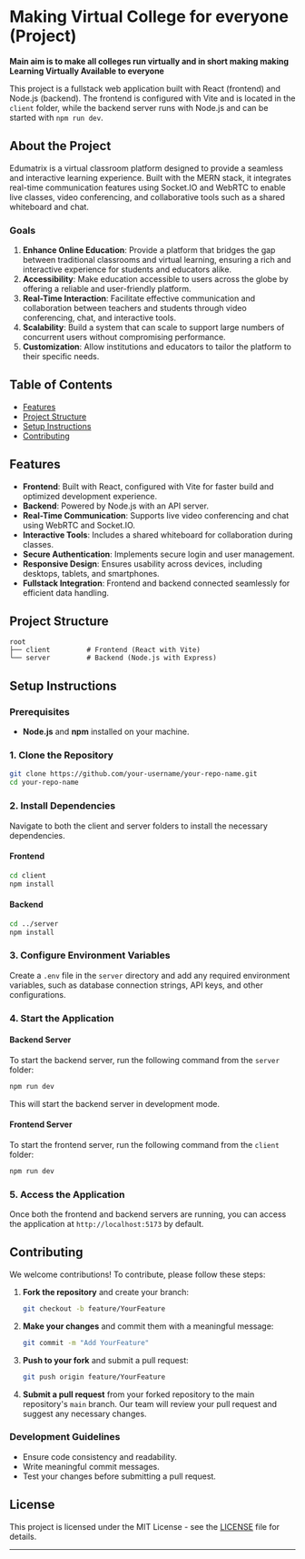 # Making Virtual College for everyone (Project) 

**Main aim is to make all colleges run virtually and in short making making Learning Virtually Available to everyone**

This project is a fullstack web application built with React (frontend) and Node.js (backend). The frontend is configured with Vite and is located in the `client` folder, while the backend server runs with Node.js and can be started with `npm run dev`.

## About the Project

Edumatrix is a virtual classroom platform designed to provide a seamless and interactive learning experience. Built with the MERN stack, it integrates real-time communication features using Socket.IO and WebRTC to enable live classes, video conferencing, and collaborative tools such as a shared whiteboard and chat. 

### Goals

1. **Enhance Online Education**: Provide a platform that bridges the gap between traditional classrooms and virtual learning, ensuring a rich and interactive experience for students and educators alike.
2. **Accessibility**: Make education accessible to users across the globe by offering a reliable and user-friendly platform.
3. **Real-Time Interaction**: Facilitate effective communication and collaboration between teachers and students through video conferencing, chat, and interactive tools.
4. **Scalability**: Build a system that can scale to support large numbers of concurrent users without compromising performance.
5. **Customization**: Allow institutions and educators to tailor the platform to their specific needs.

## Table of Contents

- [Features](#features)
- [Project Structure](#project-structure)
- [Setup Instructions](#setup-instructions)
- [Contributing](#contributing)

## Features

- **Frontend**: Built with React, configured with Vite for faster build and optimized development experience.
- **Backend**: Powered by Node.js with an API server.
- **Real-Time Communication**: Supports live video conferencing and chat using WebRTC and Socket.IO.
- **Interactive Tools**: Includes a shared whiteboard for collaboration during classes.
- **Secure Authentication**: Implements secure login and user management.
- **Responsive Design**: Ensures usability across devices, including desktops, tablets, and smartphones.
- **Fullstack Integration**: Frontend and backend connected seamlessly for efficient data handling.

## Project Structure

```
root
├── client         # Frontend (React with Vite)
└── server         # Backend (Node.js with Express)
```

## Setup Instructions

### Prerequisites

- **Node.js** and **npm** installed on your machine.

### 1. Clone the Repository

```bash
git clone https://github.com/your-username/your-repo-name.git
cd your-repo-name
```

### 2. Install Dependencies

Navigate to both the client and server folders to install the necessary dependencies.

#### Frontend

```bash
cd client
npm install
```

#### Backend

```bash
cd ../server
npm install
```

### 3. Configure Environment Variables

Create a `.env` file in the `server` directory and add any required environment variables, such as database connection strings, API keys, and other configurations.

### 4. Start the Application

#### Backend Server

To start the backend server, run the following command from the `server` folder:

```bash
npm run dev
```

This will start the backend server in development mode.

#### Frontend Server

To start the frontend server, run the following command from the `client` folder:

```bash
npm run dev
```

### 5. Access the Application

Once both the frontend and backend servers are running, you can access the application at `http://localhost:5173` by default.

## Contributing

We welcome contributions! To contribute, please follow these steps:

1. **Fork the repository** and create your branch:
   ```bash
   git checkout -b feature/YourFeature
   ```

2. **Make your changes** and commit them with a meaningful message:
   ```bash
   git commit -m "Add YourFeature"
   ```

3. **Push to your fork** and submit a pull request:
   ```bash
   git push origin feature/YourFeature
   ```

4. **Submit a pull request** from your forked repository to the main repository's `main` branch. Our team will review your pull request and suggest any necessary changes.

### Development Guidelines

- Ensure code consistency and readability.
- Write meaningful commit messages.
- Test your changes before submitting a pull request.

## License

This project is licensed under the MIT License - see the [LICENSE](LICENSE) file for details.


---
